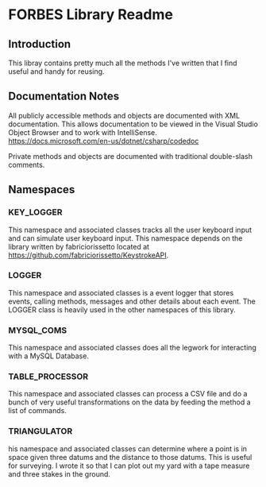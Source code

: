 # FORBES Library Readme

## Introduction

This libray contains pretty much all the methods I've written that I find useful and handy for reusing.

## Documentation Notes

All publicly accessible methods and objects are documented with XML documentation. This allows documentation to be viewed in the Visual Studio Object Browser and to work with IntelliSense. https://docs.microsoft.com/en-us/dotnet/csharp/codedoc

Private methods and objects are documented with traditional double-slash comments.

## Namespaces

### KEY_LOGGER

This namespace and associated classes tracks all the user keyboard input and can simulate user keyboard input. This namespace depends on the library written by fabriciorissetto located at https://github.com/fabriciorissetto/KeystrokeAPI.

### LOGGER

This namespace and associated classes is a event logger that stores events, calling methods, messages and other details about each event. The LOGGER class is heavily used in the other namespaces of this library.

### MYSQL_COMS

This namespace and associated classes does all the legwork for interacting with a MySQL Database.

### TABLE_PROCESSOR

This namespace and associated classes can process a CSV file and do a bunch of very useful transformations on the data by feeding the method a list of commands.

### TRIANGULATOR

his namespace and associated classes can determine where a point is in space given three datums and the distance to those datums. This is useful for surveying. I wrote it so that I can plot out my yard with a tape measure and three stakes in the ground.



